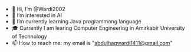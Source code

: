 - 👋 Hi, I’m @Wardi2002
- 👀 I’m interested in AI
- 🌱 I’m currently learning Java programmong language
- 🎓 Currently I am learing Computer Engineering in Amirkabir University of Technology
- 📫 How to reach me: my email is "abdulhaqwardi1411@gmail.com"
  
<!---
Wardi2002/Wardi2002 is a ✨ special ✨ repository because its `README.md` (this file) appears on your GitHub profile.
You can click the Preview link to take a look at your changes.
--->
